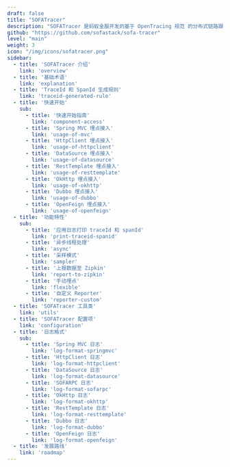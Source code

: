 ```yaml
---
draft: false
title: "SOFATracer"
description: "SOFATracer 是蚂蚁金服开发的基于 OpenTracing 规范 的分布式链路跟踪系统。"
github: "https://github.com/sofastack/sofa-tracer"
level: "main"
weight: 3
icon: "/img/icons/sofatracer.png"
sidebar:
  - title: 'SOFATracer 介绍'
    link: 'overview'
  - title: '基础术语'
    link: 'explanation'
  - title: 'TraceId 和 SpanId 生成规则'
    link: 'traceid-generated-rule'
  - title: '快速开始'
    sub:
      - title: '快速开始指南'
        link: 'component-access'
      - title: 'Spring MVC 埋点接入'
        link: 'usage-of-mvc'
      - title: 'HttpClient 埋点接入'
        link: 'usage-of-httpclient'
      - title: 'DataSource 埋点接入'
        link: 'usage-of-datasource'
      - title: 'RestTemplate 埋点接入'
        link: 'usage-of-resttemplate'
      - title: 'OkHttp 埋点接入'
        link: 'usage-of-okhttp'
      - title: 'Dubbo 埋点接入'
        link: 'usage-of-dubbo'
      - title: 'OpenFeign 埋点接入'
        link: 'usage-of-openfeign'
  - title: '功能特性'
    sub:
      - title: '应用日志打印 traceId 和 spanId'
        link: 'print-traceid-spanid'
      - title: '异步线程处理'
        link: 'async'
      - title: '采样模式'
        link: 'sampler'
      - title: '上报数据至 Zipkin'
        link: 'report-to-zipkin'
      - title: '手动埋点'
        link: 'flexible'
      - title: '自定义 Reporter'
        link: 'reporter-custom'  
  - title: 'SOFATracer 工具类'
    link: 'utils'
  - title: 'SOFATracer 配置项'
    link: 'configuration'
  - title: '日志格式'
    sub:
      - title: 'Spring MVC 日志'
        link: 'log-format-springmvc'
      - title: 'HttpClient 日志'
        link: 'log-format-httpclient'
      - title: 'DataSource 日志'
        link: 'log-format-datasource'
      - title: 'SOFARPC 日志'
        link: 'log-format-sofarpc'
      - title: 'OkHttp 日志'
        link: 'log-format-okhttp'
      - title: 'RestTemplate 日志'
        link: 'log-format-resttemplate'
      - title: 'Dubbo 日志'
        link: 'log-format-dubbo'
      - title: 'OpenFeign 日志'
        link: 'log-format-openfeign'
  - title: '发展路线'
    link: 'roadmap'
---
```

